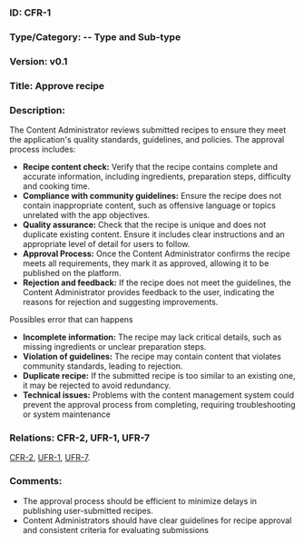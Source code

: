 ### ID: CFR-1 
 
### Type/Category: -- Type and Sub-type

### Version: v0.1
 
### Title: Approve recipe
  
### Description: 
The Content Administrator reviews submitted recipes to ensure they meet the application's quality standards, guidelines, and policies. The approval process includes:

* **Recipe content check:** Verify that the recipe contains complete and accurate information, including ingredients, preparation steps, difficulty and cooking time.
* **Compliance with community guidelines:** Ensure the recipe does not contain inappropriate content, such as offensive language or topics unrelated with the app objectives.
* **Quality assurance:** Check that the recipe is unique and does not duplicate existing content. Ensure it includes clear instructions and an appropriate level of detail for users to follow.
* **Approval Process:** Once the Content Administrator confirms the recipe meets all requirements, they mark it as approved, allowing it to be published on the platform.
* **Rejection and feedback:** If the recipe does not meet the guidelines, the Content Administrator provides feedback to the user, indicating the reasons for rejection and suggesting improvements.

Possibles error that can happens
* **Incomplete information:** The recipe may lack critical details, such as missing ingredients or unclear preparation steps.
* **Violation of guidelines:** The recipe may contain content that violates community standards, leading to rejection.
* **Duplicate recipe:** If the submitted recipe is too similar to an existing one, it may be rejected to avoid redundancy.
* **Technical issues:** Problems with the content management system could prevent the approval process from completing, requiring troubleshooting or system maintenance

### Relations: CFR-2,  UFR-1, UFR-7
[CFR-2](https://github.com/carmensat/RECIPE-ROULETTE/blob/main/REQUIREMENTS/CFR-2.md),
[UFR-1](https://github.com/carmensat/RECIPE-ROULETTE/blob/main/REQUIREMENTS/UFR-1.md),
[UFR-7](https://github.com/carmensat/RECIPE-ROULETTE/blob/main/REQUIREMENTS/UFR-7.md). 


### Comments: 
* The approval process should be efficient to minimize delays in publishing user-submitted recipes.
* Content Administrators should have clear guidelines for recipe approval and consistent criteria for evaluating submissions
